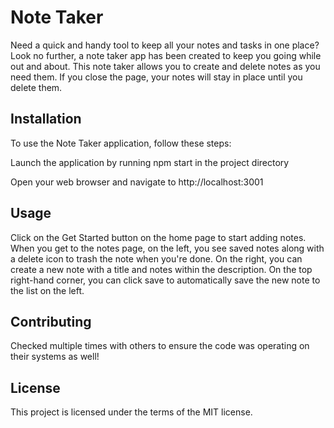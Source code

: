 # Note Taker
Need a quick and handy tool to keep all your notes and tasks in one place? Look no further, a note taker app has been created to keep you going while out and about. This note taker allows you to create and delete notes as you need them. If you close the page, your notes will stay in place until you delete them.

## Installation
To use the Note Taker application, follow these steps:

Launch the application by running npm start in the project directory

Open your web browser and navigate to http://localhost:3001


## Usage
Click on the Get Started button on the home page to start adding notes. When you get to the notes page, on the left, you see saved notes along with a delete icon to trash the note when you're done. On the right, you can create a new note with a title and notes within the description. On the top right-hand corner, you can click save to automatically save the new note to the list on the left.


## Contributing
Checked multiple times with others to ensure the code was operating on their systems as well!

## License
This project is licensed under the terms of the MIT license.